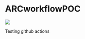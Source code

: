 # ARCworkflowPOC

![](https://github.com/ayushchatur/ARCworkflowPOC/workflows/CITest/badge.svg)

Testing github actions
